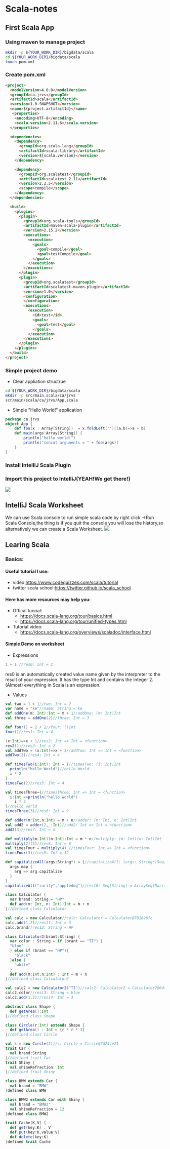 # Scala-notes
## First Scala App
### Using maven to manage project
```bash
mkdir -p ${YOUR_WORK_DIR}/bigdata/scala
cd ${YOUR_WORK_DIR}/bigdata/scala
touch pom.xml
```
### Create pom.xml
```html
<project>
  <modelVersion>4.0.0</modelVersion>
  <groupId>ca.jrvs</groupId>
  <artifactId>scala</artifactId>
  <version>1.0-SNAPSHOT</version>
  <name>${project.artifactId}</name>
   <properties>
    <encoding>UTF-8</encoding>
    <scala.version>2.11.6</scala.version>
  </properties>

  <dependencies>
    <dependency>
      <groupId>org.scala-lang</groupId>
      <artifactId>scala-library</artifactId>
      <version>${scala.version}</version>
    </dependency>

    <dependency>
      <groupId>org.scalatest</groupId>
      <artifactId>scalatest_2.11</artifactId>
      <version>2.2.5</version>
      <scope>compile</scope>
    </dependency>
  </dependencies>

  <build>
    <plugins>
      <plugin>
        <groupId>org.scala-tools</groupId>
        <artifactId>maven-scala-plugin</artifactId>
        <version>2.15.2</version>
        <executions>
          <execution>
            <goals>
              <goal>compile</goal>
              <goal>testCompile</goal>
            </goals>
          </execution>
        </executions>
      </plugin>
      <plugin>
        <groupId>org.scalatest</groupId>
        <artifactId>scalatest-maven-plugin</artifactId>
        <version>1.0</version>
        <configuration>
        </configuration>
        <executions>
          <execution>
            <id>test</id>
            <goals>
              <goal>test</goal>
            </goals>
          </execution>
        </executions>
      </plugin>
    </plugins>
  </build>
</project>
```
### Simple project demo
- Clear appliation structrue
```sh
cd ${YOUR_WORK_DIR}/bigdata/scala
mkdir -p src/main.scala/ca/jrvs
scr/main/scala/ca/jrvs/App.scala
```
- Simple "Hello World!" application
```scala
package ca.jrvs
object App {
	def foo(x : Array[String])  = x.foldLeft("")((a,b)=>a + b)
	def main(args:Array[String]) {
		println("hello world!")
		println("concat arguments = " + foo(args))
	}
}
```
### Install IntelliJ Scala Plugin
### Import this project to IntelliJ(YEAH!We get there!)
![](https://github.com/keshang-xxpk/Scala-notes/blob/master/Assest/Screen%20Shot%202019-09-19%20at%201.21.50%20PM.png)
## IntelliJ Scala Worksheet
We can use Scala console to run simple scala code by right click ->Run Scala Console,the thing is if you quit the console you will lose the history,so alternatively we can create a Scala Worksheet.
![](https://github.com/keshang-xxpk/Scala-notes/blob/master/Assest/Screen%20Shot%202019-09-19%20at%201.31.34%20PM.png)
## Learing Scala
### Basics:
#### Useful tutorial I use:
- video:https://www.codequizzes.com/scala/tutorial
- twitter scala school:https://twitter.github.io/scala_school
#### Here has more resources may help you:
- Offical tuorial:
	- https://docs.scala-lang.org/tour/basics.html
	- https://docs.scala-lang.org/tour/unified-types.html
- Tutorial video:
	- https://docs.scala-lang.org/overviews/scaladoc/interface.html
#### Simple Demo on worksheet
- Expressions
```scala
1 + 1 //res0: Int = 2
```
res0 is an automatically created value name given by the interpreter to the result of your expression. It has the type Int and contains the Integer 2.(Almost) everything in Scala is an expression.
- Values
```scala
val two = 1 + 1//two: Int = 2
var name = "ke"//name: String = ke
def addOne(m: Int):Int = m + 1//addOne: (m: Int)Int
val three = addOne(2)//three: Int = 3

def four() = 2 + 2//four: ()Int
four()//res1: Int = 4

(x:Int)=>x + 1//res2: Int => Int = <function>
res2(1)//res3: Int = 2
val addTwo = (x:Int)=>x + 2//addTwo: Int => Int = <function>
addTwo(2)//res4: Int = 4

def timesTwo(i:Int): Int = {//timesTwo: (i: Int)Int
  println("hello World")//hello World
  i * 2
}
timesTwo(2)//res5: Int = 4

val timesThree={//timesThree: Int => Int = <function>
  i:Int =>println("hello world")
    i * 3
}//hello world
timesThree(3)//res6: Int = 9

def adder(m:Int,n:Int) = m + n//adder: (m: Int, n: Int)Int
val add2 = adder(2,_:Int)//add2: Int => Int = <function>
add2(3)//res7: Int = 5

def multiply(m:Int)(n:Int):Int = m * n//multiply: (m: Int)(n: Int)Int
multiply(2)(3)//res8: Int = 6
val timesFour = multiply(4)_//timesFour: Int => Int = <function>
timesFour(3)//res9: Int = 12

def capitalizeAll(args:String*) = {//capitalizeAll: (args: String*)Seq[String]
  args.map {
    arg => arg.capitalize
  }
}
capitalizeAll("rarity","appledog")//res10: Seq[String] = ArraySeq(Rarity, Appledog)

class Calculator {
  var brand: String = "HP"
  def add(m: Int, n: Int):Int = m + n
}//defined class Calculator

val calc = new Calculator//calc: Calculator = Calculator@781896fc
calc.add(1,2)//res11: Int = 3
calc.brand//res12: String = HP

class Calculator2(brant:String) {
  var color : String = if (brant == "TI") {
  "blue"
  } else if (brant == "HP"){
    "black"
  }else {
    "white"
  } 
  def add(m:Int,n:Int) : Int = m + n
}//defined class Calculator2

val calc2 = new Calculator2("TI")//calc2: Calculator2 = Calculator2@6d484872
calc2.color//res13: String = blue
calc2.add(1,2)//res14: Int = 3

abstract class Shape {
  def getArea():Int
}//defined class Shape

class Circle(r:Int) extends Shape {
  def getArea() : Int = {r * r * 3}
}//defined class Circle

val s = new Circle(2)//s: Circle = Circle@7d74ce21
trait Car {
  val brand:String
}//defined trait Car
trait Shiny {
  val shineRefraction: Int
}//defined trait Shiny

class BMW extends Car {
  val brand = "BMW"
}defined class BMW

class BMW2 extends Car with Shiny {
  val brand = "BMW2"
  val shineRefraction = 12
}defined class BMW2

trait Cache[K,V] {
  def get(key:K) : V
  def put(key:K,value:V)
  def delete(key:K)
}defined trait Cache


